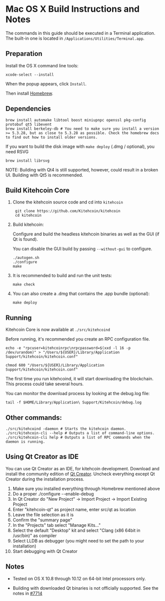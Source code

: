 Mac OS X Build Instructions and Notes
====================================
The commands in this guide should be executed in a Terminal application.
The built-in one is located in `/Applications/Utilities/Terminal.app`.

Preparation
-----------
Install the OS X command line tools:

`xcode-select --install`

When the popup appears, click `Install`.

Then install [Homebrew](https://brew.sh).

Dependencies
----------------------

    brew install automake libtool boost miniupnpc openssl pkg-config protobuf qt5 libevent
    brew install berkeley-db # You need to make sure you install a version >= 5.3.28, but as close to 5.3.28 as possible. Check the homebrew docs to find out how to install older versions.

If you want to build the disk image with `make deploy` (.dmg / optional), you need RSVG

    brew install librsvg

NOTE: Building with Qt4 is still supported, however, could result in a broken UI. Building with Qt5 is recommended.

Build Kitehcoin Core
------------------------

1. Clone the kitehcoin source code and cd into `kitehcoin`

        git clone https://github.com/Kitehcoin/kitehcoin
        cd kitehcoin

2.  Build kitehcoin:

    Configure and build the headless kitehcoin binaries as well as the GUI (if Qt is found).

    You can disable the GUI build by passing `--without-gui` to configure.

        ./autogen.sh
        ./configure
        make

3.  It is recommended to build and run the unit tests:

        make check

4.  You can also create a .dmg that contains the .app bundle (optional):

        make deploy

Running
-------

Kitehcoin Core is now available at `./src/kitehcoind`

Before running, it's recommended you create an RPC configuration file.

    echo -e "rpcuser=kitehcoinrpc\nrpcpassword=$(xxd -l 16 -p /dev/urandom)" > "/Users/${USER}/Library/Application Support/kitehcoin/kitehcoin.conf"

    chmod 600 "/Users/${USER}/Library/Application Support/kitehcoin/kitehcoin.conf"

The first time you run kitehcoind, it will start downloading the blockchain. This process could take several hours.

You can monitor the download process by looking at the debug.log file:

    tail -f $HOME/Library/Application\ Support/Kitehcoin/debug.log

Other commands:
-------

    ./src/kitehcoind -daemon # Starts the kitehcoin daemon.
    ./src/kitehcoin-cli --help # Outputs a list of command-line options.
    ./src/kitehcoin-cli help # Outputs a list of RPC commands when the daemon is running.

Using Qt Creator as IDE
------------------------
You can use Qt Creator as an IDE, for kitehcoin development.
Download and install the community edition of [Qt Creator](https://www.qt.io/download/).
Uncheck everything except Qt Creator during the installation process.

1. Make sure you installed everything through Homebrew mentioned above
2. Do a proper ./configure --enable-debug
3. In Qt Creator do "New Project" -> Import Project -> Import Existing Project
4. Enter "kitehcoin-qt" as project name, enter src/qt as location
5. Leave the file selection as it is
6. Confirm the "summary page"
7. In the "Projects" tab select "Manage Kits..."
8. Select the default "Desktop" kit and select "Clang (x86 64bit in /usr/bin)" as compiler
9. Select LLDB as debugger (you might need to set the path to your installation)
10. Start debugging with Qt Creator

Notes
-----

* Tested on OS X 10.8 through 10.12 on 64-bit Intel processors only.

* Building with downloaded Qt binaries is not officially supported. See the notes in [#7714](https://github.com/Kitehcoin/kitehcoin/issues/7714)
